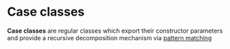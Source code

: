 Case classes
============
**Case classes** are regular classes which export their constructor 
parameters and provide a recursive decomposition mechanism via 
[pattern matching](../pattern_matching)
